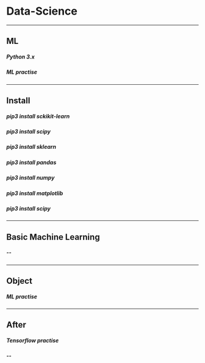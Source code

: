 # Data-Science
----------
## ML
##### Python 3.x
##### ML practise
----------
## Install
##### pip3 install sckikit-learn
##### pip3 install scipy
##### pip3 install sklearn
##### pip3 install pandas
##### pip3 install numpy
##### pip3 install matplotlib
##### pip3 install scipy
----------
## Basic Machine Learning
##### --
----------
## Object
##### ML practise
----------
## After
##### Tensorflow practise
##### --
